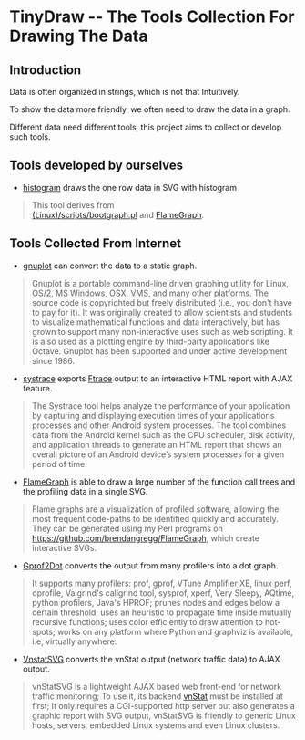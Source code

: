 # TinyDraw -- The Tools Collection For Drawing The Data

## Introduction

Data is often organized in strings, which is not that Intuitively.

To show the data more friendly, we often need to draw the data in a graph.

Different data need different tools, this project aims to collect or develop
such tools.

## Tools developed by ourselves

- [histogram](histogram/histogram.sh) draws the one row data in SVG
  with histogram

> This tool derives from  
> [(Linux)/scripts/bootgraph.pl](http://stuff.mit.edu/afs/sipb/contrib/linux/scripts/bootgraph.pl)
> and [FlameGraph](https://github.com/brendangregg/FlameGraph).

## Tools Collected From Internet

- [gnuplot](http://www.gnuplot.info/) can convert the data to a static graph.

> Gnuplot is a portable command-line driven graphing utility for Linux, OS/2,
> MS Windows, OSX, VMS, and many other platforms. The source code is
> copyrighted but freely distributed (i.e., you don't have to pay for it). It
> was originally created to allow scientists and students to visualize
> mathematical functions and data interactively, but has grown to support many
> non-interactive uses such as web scripting. It is also used as a plotting
> engine by third-party applications like Octave. Gnuplot has been supported
> and under active development since 1986.

- [systrace](http://developer.android.com/tools/help/systrace.html) exports
  [Ftrace](http://lwn.net/Articles/365835/) output to an interactive HTML
  report with AJAX feature.

> The Systrace tool helps analyze the performance of your application by
> capturing and displaying execution times of your applications processes and
> other Android system processes. The tool combines data from the Android
> kernel such as the CPU scheduler, disk activity, and application threads to
> generate an HTML report that shows an overall picture of an Android device’s
> system processes for a given period of time.

- [FlameGraph](http://www.brendangregg.com/flamegraphs.html) is able to draw a
  large number of the function call trees and the profiling data in a single
  SVG.

> Flame graphs are a visualization of profiled software, allowing the most
> frequent code-paths to be identified quickly and accurately. They can be
> generated using my Perl programs on
> <https://github.com/brendangregg/FlameGraph>, which create interactive SVGs.

- [Gprof2Dot](https://code.google.com/p/jrfonseca/wiki/Gprof2Dot) converts the
  output from many profilers into a dot graph.

> It supports many profilers: prof, gprof, VTune Amplifier XE, linux perf,
> oprofile, Valgrind's callgrind tool, sysprof, xperf, Very Sleepy, AQtime,
> python profilers, Java's HPROF; prunes nodes and edges below a certain
> threshold; uses an heuristic to propagate time inside mutually recursive
> functions; uses color efficiently to draw attention to hot-spots; works on
> any platform where Python and graphviz is available, i.e, virtually anywhere.

- [VnstatSVG](http://www.tinylab.org/project/vnstatsvg/) converts the vnStat
  output (network traffic data) to AJAX output.

> vnStatSVG is a lightweight AJAX based web front-end for network traffic
> monitoring; To use it, its backend [vnStat](http://humdi.net/vnstat/) must be
> installed at first; It only requires a CGI-supported http server but also
> generates a graphic report with SVG output, vnStatSVG is friendly to generic
> Linux hosts, servers, embedded Linux systems and even Linux clusters.
